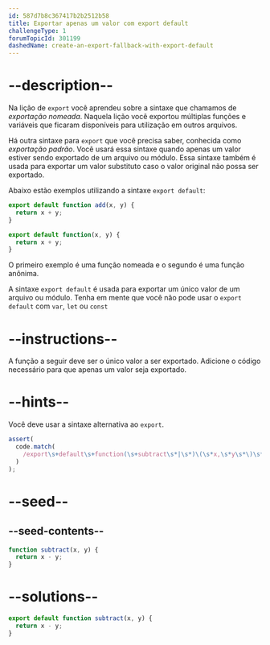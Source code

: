 ```yaml
---
id: 587d7b8c367417b2b2512b58
title: Exportar apenas um valor com export default
challengeType: 1
forumTopicId: 301199
dashedName: create-an-export-fallback-with-export-default
---
```


# --description--

Na lição de `export` você aprendeu sobre a sintaxe que chamamos de <dfn>exportação nomeada</dfn>. Naquela lição você exportou múltiplas funções e variáveis que ficaram disponíveis para utilização em outros arquivos.

Há outra sintaxe para `export` que você precisa saber, conhecida como <dfn>exportação padrão</dfn>. Você usará essa sintaxe quando apenas um valor estiver sendo exportado de um arquivo ou módulo. Essa sintaxe também é usada para exportar um valor substituto caso o valor original não possa ser exportado.

Abaixo estão exemplos utilizando a sintaxe `export default`:

```js
export default function add(x, y) {
  return x + y;
}

export default function(x, y) {
  return x + y;
}
```

O primeiro exemplo é uma função nomeada e o segundo é uma função anônima.

A sintaxe `export default` é usada para exportar um único valor de um arquivo ou módulo. Tenha em mente que você não pode usar o `export default` com `var`, `let` ou `const`

# --instructions--

A função a seguir deve ser o único valor a ser exportado. Adicione o código necessário para que apenas um valor seja exportado.

# --hints--

Você deve usar a sintaxe alternativa ao `export`.

```js
assert(
  code.match(
    /export\s+default\s+function(\s+subtract\s*|\s*)\(\s*x,\s*y\s*\)\s*{/g
  )
);
```

# --seed--

## --seed-contents--

```js
function subtract(x, y) {
  return x - y;
}
```

# --solutions--

```js
export default function subtract(x, y) {
  return x - y;
}
```
